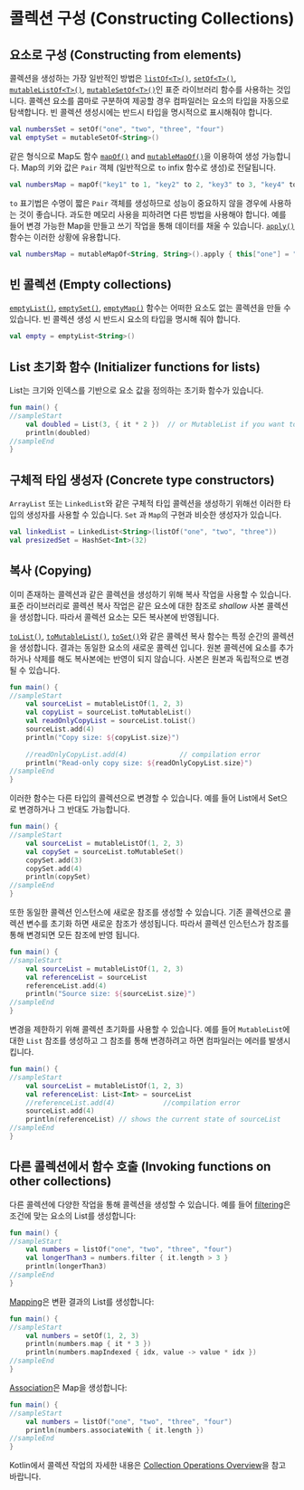 # 콜렉션 구성 (Constructing Collections)

## 요소로 구성 (Constructing from elements)

콜렉션을 생성하는 가장 일반적인 방법은 [`listOf<T>()`](https://kotlinlang.org/api/latest/jvm/stdlib/kotlin.collections/list-of.html), [`setOf<T>()`](https://kotlinlang.org/api/latest/jvm/stdlib/kotlin.collections/set-of.html), [`mutableListOf<T>()`](https://kotlinlang.org/api/latest/jvm/stdlib/kotlin.collections/mutable-list-of.html), [`mutableSetOf<T>()`](https://kotlinlang.org/api/latest/jvm/stdlib/kotlin.collections/mutable-set-of.html)인 표준 라이브러리 함수를 사용하는 것입니다.
콜렉션 요소를 콤마로 구분하여 제공할 경우 컴파일러는 요소의 타입을 자동으로 탐색합니다. 빈 콜렉션 생성시에는 반드시 타입을 명시적으로 표시해줘야 합니다.

```kotlin
val numbersSet = setOf("one", "two", "three", "four")
val emptySet = mutableSetOf<String>()
```

같은 형식으로 Map도 함수 [`mapOf()`](https://kotlinlang.org/api/latest/jvm/stdlib/kotlin.collections/map-of.html) and [`mutableMapOf()`](https://kotlinlang.org/api/latest/jvm/stdlib/kotlin.collections/mutable-map-of.html)을 이용하여 생성 가능합니다. Map의 키와 값은 `Pair` 객체 (일반적으로 `to` infix 함수로 생성)로 전달됩니다.

```kotlin
val numbersMap = mapOf("key1" to 1, "key2" to 2, "key3" to 3, "key4" to 1)
```

`to` 표기법은 수명이 짧은 `Pair` 객체를 생성하므로 성능이 중요하지 않을 경우에 사용하는 것이 좋습니다.
과도한 메모리 사용을 피하려면 다른 방법을 사용해야 합니다. 예를 들어 변경 가능한 Map을 만들고 쓰기 작업을 통해 데이터를 채울 수 있습니다.
[`apply()`](https://kotlinlang.org/docs/reference/scope-functions.html#apply) 함수는 이러한 상황에 유용합니다.

```kotlin
val numbersMap = mutableMapOf<String, String>().apply { this["one"] = "1"; this["two"] = "2" }
```

## 빈 콜렉션 (Empty collections)

[`emptyList()`](https://kotlinlang.org/api/latest/jvm/stdlib/kotlin.collections/empty-list.html), [`emptySet()`](https://kotlinlang.org/api/latest/jvm/stdlib/kotlin.collections/empty-set.html), [`emptyMap()`](https://kotlinlang.org/api/latest/jvm/stdlib/kotlin.collections/empty-map.html) 함수는 어떠한 요소도 없는 콜렉션을 만들 수 있습니다.
빈 콜렉션 생성 시 반드시 요소의 타입을 명시해 줘야 합니다.

```kotlin
val empty = emptyList<String>()
```

## List 초기화 함수 (Initializer functions for lists)

List는 크기와 인덱스를 기반으로 요소 값을 정의하는 초기화 함수가 있습니다.

```kotlin
fun main() {
//sampleStart
    val doubled = List(3, { it * 2 })  // or MutableList if you want to change its content later
    println(doubled)
//sampleEnd
}
```

## 구체적 타입 생성자 (Concrete type constructors)

`ArrayList` 또는 `LinkedList`와 같은 구체적 타입 콜렉션을 생성하기 위해선 이러한 타입의 생성자를 사용할 수 있습니다.
`Set` 과 `Map`의 구현과 비슷한 생성자가 있습니다.

```kotlin
val linkedList = LinkedList<String>(listOf("one", "two", "three"))
val presizedSet = HashSet<Int>(32)
```

## 복사 (Copying)

이미 존재하는 콜렉션과 같은 콜렉션을 생성하기 위해 복사 작업을 사용할 수 있습니다. 표준 라이브러리로 콜렉션 복사 작업은 같은 요소에 대한 참조로 _shallow_ 사본 콜렉션을 생성합니다.
따라서 콜렉션 요소는 모든 복사본에 반영됩니다.

[`toList()`](https://kotlinlang.org/api/latest/jvm/stdlib/kotlin.collections/to-list.html), [`toMutableList()`](https://kotlinlang.org/api/latest/jvm/stdlib/kotlin.collections/to-mutable-list.html), [`toSet()`](https://kotlinlang.org/api/latest/jvm/stdlib/kotlin.collections/to-set.html)와 같은 콜렉션 복사 함수는 특정 순간의 콜렉션을 생성합니다.
결과는 동일한 요소의 새로운 콜렉션 입니다.
원본 콜렉션에 요소를 추가하거나 삭제를 해도 복사본에는 반영이 되지 않습니다. 사본은 원본과 독립적으로 변경 될 수 있습니다.

```kotlin
fun main() {
//sampleStart
    val sourceList = mutableListOf(1, 2, 3)
    val copyList = sourceList.toMutableList()
    val readOnlyCopyList = sourceList.toList()
    sourceList.add(4)
    println("Copy size: ${copyList.size}")   
    
    //readOnlyCopyList.add(4)             // compilation error
    println("Read-only copy size: ${readOnlyCopyList.size}")
//sampleEnd
}
```

이러한 함수는 다른 타입의 콜렉션으로 변경할 수 있습니다. 예를 들어 List에서 Set으로 변경하거나 그 반대도 가능합니다.

```kotlin
fun main() {
//sampleStart
    val sourceList = mutableListOf(1, 2, 3)    
    val copySet = sourceList.toMutableSet()
    copySet.add(3)
    copySet.add(4)    
    println(copySet)
//sampleEnd
}
```

또한 동일한 콜렉션 인스턴스에 새로운 참조를 생성할 수 있습니다. 기존 콜렉션으로 콜렉션 변수를 초기화 하면 새로운 참조가 생성됩니다.
따라서 콜렉션 인스턴스가 참조를 통해 변경되면 모든 참조에 반영 됩니다.

```kotlin
fun main() {
//sampleStart
    val sourceList = mutableListOf(1, 2, 3)
    val referenceList = sourceList
    referenceList.add(4)
    println("Source size: ${sourceList.size}")
//sampleEnd
}
```

변경을 제한하기 위해 콜렉션 초기화를 사용할 수 있습니다. 예를 들어 `MutableList`에 대한 `List` 참조를 생성하고 그 참조를 통해 변경하려고 하면 컴파일러는 에러를 발생시킵니다.

```kotlin
fun main() {
//sampleStart 
    val sourceList = mutableListOf(1, 2, 3)
    val referenceList: List<Int> = sourceList
    //referenceList.add(4)            //compilation error
    sourceList.add(4)
    println(referenceList) // shows the current state of sourceList
//sampleEnd
}
```

## 다른 콜렉션에서 함수 호출 (Invoking functions on other collections)

다른 콜렉션에 다양한 작업을 통해 콜렉션을 생성할 수 있습니다. 예를 들어 [filtering](https://app.gitbook.com/@bbiguduk/s/kotlin/language-guide/collections/filtering)은 조건에 맞는 요소의 List를 생성합니다:

```kotlin
fun main() {
//sampleStart 
    val numbers = listOf("one", "two", "three", "four")  
    val longerThan3 = numbers.filter { it.length > 3 }
    println(longerThan3)
//sampleEnd
}
```

[Mapping](https://app.gitbook.com/@bbiguduk/s/kotlin/language-guide/collections/collection-transformations#mapping)은 변환 결과의 List를 생성합니다:

```kotlin
fun main() {
//sampleStart 
    val numbers = setOf(1, 2, 3)
    println(numbers.map { it * 3 })
    println(numbers.mapIndexed { idx, value -> value * idx })
//sampleEnd
}
```

[Association](https://app.gitbook.com/@bbiguduk/s/kotlin/language-guide/collections/collection-transformations#association)은 Map을 생성합니다:

```kotlin
fun main() {
//sampleStart
    val numbers = listOf("one", "two", "three", "four")
    println(numbers.associateWith { it.length })
//sampleEnd
}
```

Kotlin에서 콜렉션 작업의 자세한 내용은 [Collection Operations Overview](https://app.gitbook.com/@bbiguduk/s/kotlin/language-guide/collections/collection-operations-overview)을 참고 바랍니다.